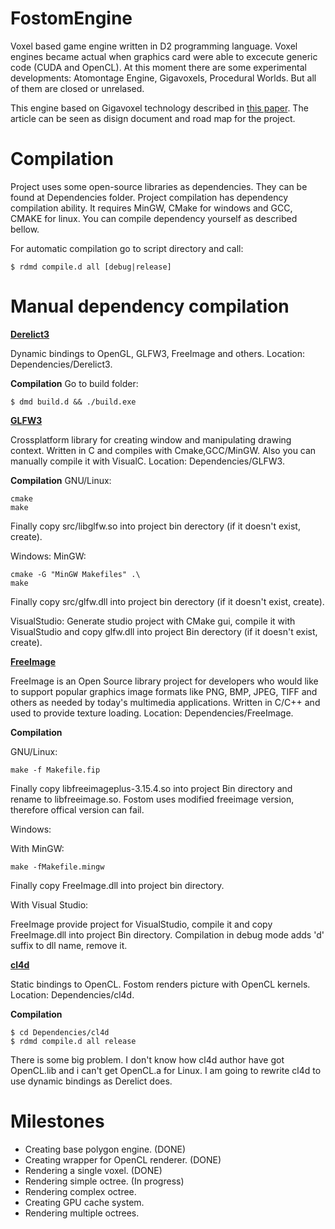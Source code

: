FostomEngine
============

Voxel based game engine written in D2 programming language. Voxel engines became actual when graphics card were able
to excecute generic code (CUDA and OpenCL). At this moment there are some experimental developments: Atomontage Engine,
Gigavoxels, Procedural Worlds. But all of them are closed or unrelased.

This engine based on Gigavoxel technology described in 
[this paper](http://maverick.inria.fr/Publications/2011/Cra11/). The article can be seen as disign document and road map
for the project.

Compilation
===========

Project uses some open-source libraries as dependencies. They can be found at Dependencies folder. Project compilation
has dependency compilation ability. It requires MinGW, CMake for windows and GCC, CMAKE for linux. You can compile
dependency yourself as described bellow.

For automatic compilation go to script directory and call:
```
$ rdmd compile.d all [debug|release]
```

Manual dependency compilation
=============================

**[Derelict3](https://github.com/aldacron/Derelict3)**

Dynamic bindings to OpenGL, GLFW3, FreeImage and others. Location: Dependencies/Derelict3.

**Compilation**
Go to build folder:
```
$ dmd build.d && ./build.exe
```

**[GLFW3](https://github.com/elmindreda/glfw)**

Crossplatform library for creating window and manipulating drawing context. Written in C and compiles with Cmake,GCC/MinGW.
Also you can manually compile it with VisualC. Location: Dependencies/GLFW3.

**Compilation**
GNU/Linux:
```
cmake
make
```
Finally copy src/libglfw.so into project bin derectory (if it doesn't exist, create).

Windows: 
MinGW:
```
cmake -G "MinGW Makefiles" .\
make
```
Finally copy src/glfw.dll into project bin derectory (if it doesn't exist, create).

VisualStudio:
Generate studio project with CMake gui, compile it with VisualStudio and copy 
glfw.dll into project Bin derectory (if it doesn't exist, create).

**[FreeImage](http://freeimage.sourceforge.net/)**

FreeImage is an Open Source library project for developers who would like to support popular 
graphics image formats like PNG, BMP, JPEG, TIFF and others as needed by today's multimedia applications.
Written in C/C++ and used to provide texture loading. Location: Dependencies/FreeImage.

**Compilation**

GNU/Linux:
```
make -f Makefile.fip
```
Finally copy libfreeimageplus-3.15.4.so into project Bin directory and rename to libfreeimage.so. Fostom uses
modified freeimage version, therefore offical version can fail.

Windows:

With MinGW:
```
make -fMakefile.mingw
```
Finally copy FreeImage.dll into project bin directory.

With Visual Studio:

FreeImage provide project for VisualStudio, compile it and
copy FreeImage.dll into project Bin directory. Compilation in debug 
mode adds 'd' suffix to dll name, remove it.

**[cl4d](https://github.com/Trass3r/cl4d)**

Static bindings to OpenCL. Fostom renders picture with OpenCL kernels. Location: Dependencies/cl4d.

**Compilation**
```
$ cd Dependencies/cl4d
$ rdmd compile.d all release
```
There is some big problem. I don't know how cl4d author have got OpenCL.lib and i can't get OpenCL.a for Linux.
I am going to rewrite cl4d to use dynamic bindings as Derelict does.

Milestones
===========
* Creating base polygon engine. (DONE)
* Creating wrapper for OpenCL renderer. (DONE)
* Rendering a single voxel. (DONE)
* Rendering simple octree. (In progress)
* Rendering complex octree.
* Creating GPU cache system.
* Rendering multiple octrees.
